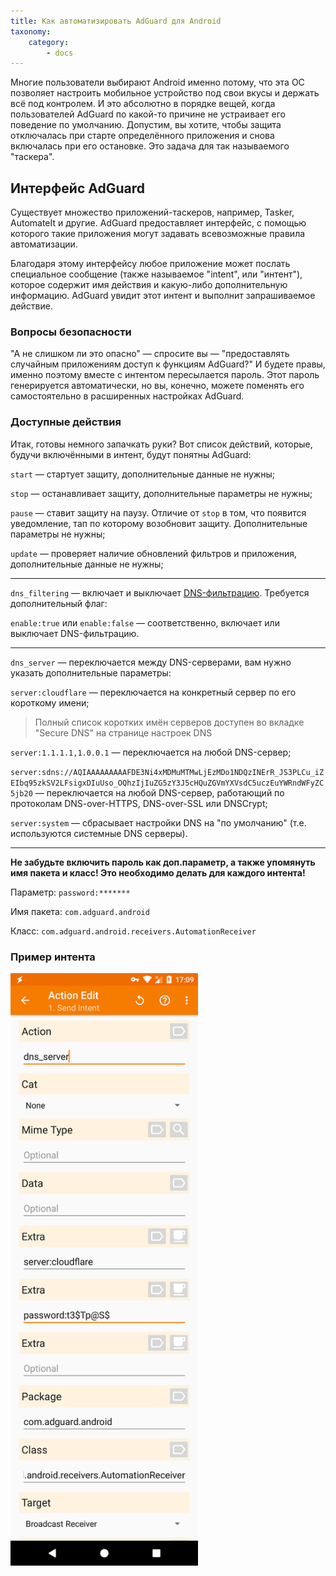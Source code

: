 ```yaml
---
title: Как автоматизировать AdGuard для Android 
taxonomy:
    category:
        - docs
---
```


Многие пользователи выбирают Android именно потому, что эта ОС позволяет настроить мобильное устройство под свои вкусы и держать всё под контролем. И это абсолютно в порядке вещей, когда пользователей AdGuard по какой-то причине не устраивает его поведение по умолчанию. Допустим, вы хотите, чтобы защита отключалась при старте определённого приложения и снова включалась при его остановке. Это задача для так называемого "таскера".

## Интерфейс AdGuard

Существует множество приложений-таскеров, например, Tasker, AutomateIt и другие. AdGuard предоставляет интерфейс, с помощью которого такие приложения могут задавать всевозможные правила автоматизации. 

Благодаря этому интерфейсу любое приложение может послать специальное сообщение (также называемое "intent", или "интент"), которое содержит имя действия и какую-либо дополнительную информацию. AdGuard увидит этот интент и выполнит запрашиваемое действие. 

### Вопросы безопасности

"А не слишком ли это опасно" — спросите вы — "предоставлять случайным приложениям доступ к функциям AdGuard?" И будете правы, именно поэтому вместе с интентом пересылается пароль. Этот пароль генерируется автоматически, но вы, конечно, можете поменять его самостоятельно в расширенных настройках AdGuard.

### Доступные действия

Итак, готовы немного запачкать руки? Вот список действий, которые, будучи включёнными в интент, будут понятны AdGuard:

<a name="action_start"></a>

`start` — стартует защиту, дополнительные данные не нужны;

<a name="action_stop"></a>

`stop` — останавливает защиту, дополнительные параметры не нужны;

<a name="action_pause"></a>

`pause` — ставит защиту на паузу. Отличие от `stop` в том, что появится уведомление, тап по которому возобновит защиту. Дополнительные параметры не нужны;

<a name="action_update"></a>

`update` — проверяет наличие обновлений фильтров и приложения, дополнительные данные не нужны;

-----

<a name="action_dns_filtering"></a>

`dns_filtering` — включает и выключает [DNS-фильтрацию](https://kb.adguard.com/ru/general/dns-filtering-android). Требуется дополнительный флаг:

`enable:true` или `enable:false` — соответственно, включает или выключает DNS-фильтрацию.
    
-----

<a name="action_dns_server"></a>

`dns_server` — переключается между DNS-серверами, вам нужно указать дополнительные параметры:

 `server:cloudflare` — переключается на конкретный сервер по его короткому имени;
     
>Полный список коротких имён серверов доступен во вкладке "Secure DNS" на странице настроек DNS
     
     
 `server:1.1.1.1,1.0.0.1` — переключается на любой DNS-сервер;
     
     
 `server:sdns://AQIAAAAAAAAAFDE3Ni4xMDMuMTMwLjEzMDo1NDQzINErR_JS3PLCu_iZEIbq95zkSV2LFsigxDIuUso_OQhzIjIuZG5zY3J5cHQuZGVmYXVsdC5uczEuYWRndWFyZC5jb20` — переключается на любой DNS-сервер, работающий по протоколам DNS-over-HTTPS, DNS-over-SSL или DNSCrypt;
     
     
 `server:system` — сбрасывает настройки DNS на "по умолчанию" (т.е. используются системные DNS серверы).
     
 -----

**Не забудьте включить пароль как доп.параметр, а также упомянуть имя пакета и класс! Это необходимо делать для каждого интента!**

Параметр: `password:*******`

Имя пакета: `com.adguard.android`

Класс: `com.adguard.android.receivers.AutomationReceiver`

### Пример интента

<img src="automation.png" width=300>
